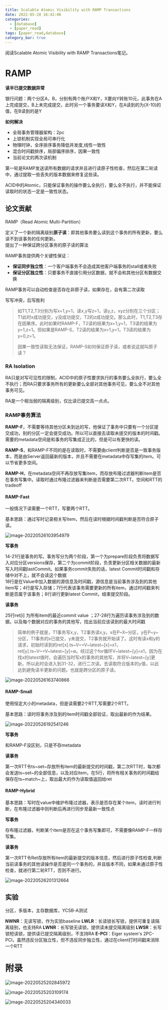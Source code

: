```yaml
---
title: Scalable Atomic Visibility with RAMP Transactions
date: 2022-05-28 16:42:06
categories: 
  - [database]
  - [paper_read]
tags: [paper_read,database]
category_bar: true
---
```


阅读Scalable Atomic Visibility with RAMP Transactions笔记。

# RAMP

**读半已提交数据异常**

银行问题：两个分区A，B，分别有两个账户X和Y，X要向Y转账10元，此事务在A上完成提交，B上未完成提交，此时另一个事务要读X和Y，在A读到的为(X-10)的值，在B读到的是Y

**如何解决**

- 全局事务管理器架构：2pc
- 上锁机制实现全局可串行化
- 物理时钟，全序排序事务降低并发度,线性一致性
- 混合时间戳排序，局部偏序排序，因果一致性
- 当前论文的两次读机制

第一轮是RAMP发送读所有数据的请求并且进行读原子性检查，然后在第二轮读中，通过提取一些丢失的版本数据来修复这些读。

ACID中的Atomic，只能保证事务的操作要么全执行，要么全不执行，并不能保证读取时的状态一定是一致性状态。

## 论文贡献

RAMP（Read Atomic Multi-Partition）

定义了一个新的隔离级别**原子读**：即其他事务要么读到这个事务的所有更新，要么读不到该事务的任何更新。<br>提出了一种保证跨分区事务的原子读的算法

RAMP事务提供两个关键性保证：

- **保证同步独立性**：一个客户端事务不会造成其他客户端事务的stall或者失败
- **保证分区独立性**：只要事务不直接引用分区数据，就不会和其他分区有数据交换

RAMP事务可以自动检查是否存在非原子读，如果存在，会有第二次读取

写写冲突，后写胜利

> 如T1,T2,T3分别为写x=1,y=1，读x,y写z=1，读y,z，xyz分别在三个分区；T1此时x成功提交，y没成功提交，T2的z成功提交。那么此时，T1,T2,T3存在因果序。此时如果时RAMP-F，T2读的结果为x=1,y=1，T3读的结果为y=1,z=1。但如果是RAMP-S，T2读的结果为x=1,y=1，T3读的结果为y=0,z=1。
>
> 因果一致性读取无法保证，RAMP-S如何保证原子读，或者说这就叫原子读？

### RA Isolation

RA只是对写可见性的限制，ACID中的原子性要求执行的事务要么全执行，要么全不执行；而RA只要求事务所有的更新要么全部对其他事务可见，要么全不对其他事务可见。

RA是一个相当弱的隔离级别，仅比读已提交高一点点。

### RAMP事务算法

**RAMP-F**，不需要等待其他分区未到达的写，他保证了事务中只要有一个分区提交成功，别的分区一定会提交成功。所以可以直接去读取未提交的版本的时间戳。需要的metadata空间是和事务的写集成正比的，但是可以有更快的读。

**RAMP-S**，和RAMP-F不同的是在读取时，不需要由client判断是否是一致事务版本，而是由Server返回最新的版本，并且不需要在metadata中存写集的item。可以节省更多空间。

**RAMP-H**，在metadata空间不再存放写集item，而存放布隆过滤器判断item是否在事务写集中。读取时通过布隆过滤器来判断是否需要第二次RTT。空间和RTT的tradeoff

#### RAMP-Fast

一般情况下读需要一个RTT，写要两个RTT。

基本思路：通过写时记录相关写Item，然后在读时根据时间戳判断是否符合原子读。

![image-20220526103954979](./ramp/image-20220526103954979-165363662621712.png)

**写事务**

14-21行是事务的写。事务写分为两个阶段，第一个为prepare阶段负责将数据写入对应分区versions保存，第二个为commit阶段，负责更新分区相关数据的最新写入时间戳lastCommit。如果事务commit失败的话，latest Commit时间戳和存储中对不上，就不会读这个数据<br>18行是在Value中加入数据的源信息及时间戳，源信息是当前事务涉及到的其他item写；4行是写入存储；7行代表该事务需要更新的所有item，通过时间戳来判断是否属于该事务；8行进行更新latest Commit，结束提交阶段。

**读事务**

25行ret[i] 为所有item的最近commit value ；27-28行为遍历读事务涉及到的数据，以及每个数据对应的事务的其他写，找出当前应该读到的最大时间戳

> 简单的例子就是，T1事务写x,y，T2事务读x,y。x在P~X~分区，y在P~y~分区，T1事务的x已提交，y未提交，T2事务就开始读了。这时有读x和y的请求，初始时读到的ret[x].ts~V~=V~latest~[x]=x1，ret[y].ts~V~=V~latest~[y]=$\emptyset$。经过这个for循环V~latest~[y]=x1，因为在找x的latest值时，会遍历当时写x的事务的其他写，并将V~latest~[y]更新。所以此时会进入到31-32，进行二次读。去读取符合版本的y值，以此达到避免读半更新的问题。也就是跨分区的原子读。

![image-20220526163740866](./ramp/image-20220526163740866-16536366167669.png)

#### RAMP-Small

使用恒定大小的metadata，但是读需要2个RTT,写需要2个RTT。

基本思路：读时将事务涉及到的item时间戳全部验证，取出最新的作为结果。

![image-20220526192541246](./ramp/image-20220526192541246.png)

**写事务**

和RAMP-F没区别，只是不存metadata

**读事务**

第一次RTT令ts~set~存放所有item的最新提交的时间戳，第二次RTT时，每次都会发送ts~set~的全部信息，以及对应item，在5行，将所有相关事务的时间戳给保存在ts~match~上，取出最大的作为读取值返回给ret

#### RAMP-Hybrid

基本思路：写时在value中维护布隆过滤器，表示是否存在某个item，读时进行判断，在布隆过滤器中则判断后再进行同步至最新一致性点

**写事务**

存布隆过滤器，判断某个item是否在这个事务写集即可，不需要像RAMP-F一样存写集。

**读事务**

第一次RTT令Ret存放所有item的最新提交的版本信息，然后进行原子性检查,判断当前读事务的其他读操作是否是同一个事务的，并且版本不同，如果未通过原子性检查，就进行第二轮RTT，否则不进行。

![image-20220526201312664](./ramp/image-20220526201312664.png)

## 实验

分区，多版本，主存数据库，YCSB-A测试

**NWNR**：无读写锁，作为实验baseline
**LWLR**：长读锁长写锁，提供可重复读隔离级别，也支持RA
**LWNR**：长写锁无读锁，提供读未提交隔离级别
**LWSR**：长写锁短读锁，提供读已提交隔离级别，不支持RA
**E-PCI**：Eiger system's 2PC-PCI，虽然违反分区独立性，但不违反同步独立性，通过在client打时间戳来消除一个RTT



# 附录

![image-20220525202845972](./ramp/image-20220525202845972-16536365976083.png)

![image-20220525203109174](./ramp/image-20220525203109174-16536366066856.png)

![image-20220525204340033](./ramp/image-20220525204340033.png)
